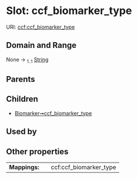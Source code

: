 
# Slot: ccf_biomarker_type




URI: [ccf:ccf_biomarker_type](http://purl.org/ccf/ccf_biomarker_type)


## Domain and Range

None &#8594;  <sub>1..1</sub> [String](types/String.md)

## Parents


## Children

 *  [Biomarker➞ccf_biomarker_type](Biomarker_ccf_biomarker_type.md)

## Used by


## Other properties

|  |  |  |
| --- | --- | --- |
| **Mappings:** | | ccf:ccf_biomarker_type |

